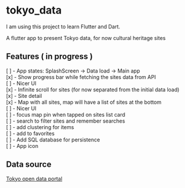 # tokyo_data

I am using this project to learn Flutter and Dart.

A flutter app to present Tokyo data, for now cultural heritage sites

## Features ( in progress )
[ ] - App states: SplashScreen -> Data load -> Main app  
[x] - Show progress bar while fetching the sites data from API  
    [ ] - Nicer UI  
[x] - Infinite scroll for sites (for now separated from the initial data load)  
[x] - Site detail  
[x] - Map with all sites, map will have a list of sites at the bottom  
    [ ] - Nicer UI  
    [ ] - focus map pin when tapped on sites list card  
    [ ] - search to filter sites and remember searches  
    [ ] - add clustering for items  
    [ ] - add to favorites  
[ ] - Add SQL database for persistence  
[ ] - App icon  

## Data source
[Tokyo open data portal](https://portal.data.metro.tokyo.lg.jp/opendata-api/)